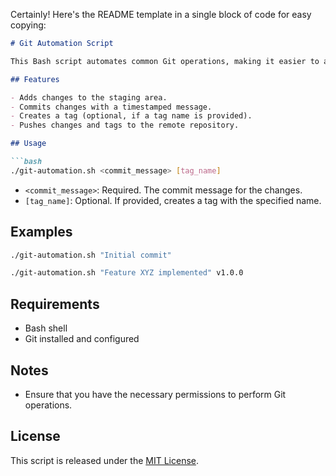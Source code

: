 Certainly! Here's the README template in a single block of code for easy copying:

```markdown
# Git Automation Script

This Bash script automates common Git operations, making it easier to add changes, commit, tag, and push to a remote repository. It's designed to streamline the workflow and provide a convenient way to perform these tasks in a single script.

## Features

- Adds changes to the staging area.
- Commits changes with a timestamped message.
- Creates a tag (optional, if a tag name is provided).
- Pushes changes and tags to the remote repository.

## Usage

```bash
./git-automation.sh <commit_message> [tag_name]
```

- `<commit_message>`: Required. The commit message for the changes.
- `[tag_name]`: Optional. If provided, creates a tag with the specified name.

## Examples

```bash
./git-automation.sh "Initial commit"
```

```bash
./git-automation.sh "Feature XYZ implemented" v1.0.0
```

## Requirements

- Bash shell
- Git installed and configured

## Notes

- Ensure that you have the necessary permissions to perform Git operations.

## License

This script is released under the [MIT License](LICENSE).

